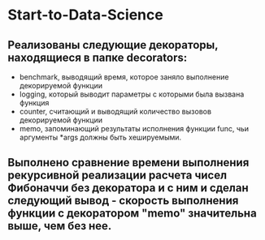 # Start-to-Data-Science

## Реализованы следующие декораторы, находящиеся в папке decorators:
- benchmark, выводящий время, которое заняло выполнение декорируемой функции
- logging, который выводит параметры с которыми была вызвана функция
- counter, считающий и выводящий количество вызовов декорируемой функции
- memo, запоминающий результаты исполнения функции func, чьи аргументы *args должны быть хешируемыми.

## Выполнено сравнение времени выполнения рекурсивной реализации расчета чисел Фибоначчи без декоратора и с ним и сделан следующий вывод - скорость выполнения функции с декоратором "memo" значительна выше, чем без нее.
